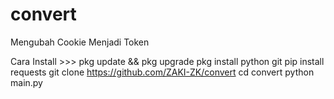 # convert
Mengubah Cookie Menjadi Token

Cara Install >>>
pkg update && pkg upgrade
pkg install python git
pip install requests
git clone https://github.com/ZAKI-ZK/convert
cd convert
python main.py
